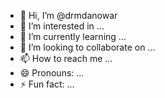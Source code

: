 - 👋 Hi, I’m @drmdanowar
- 👀 I’m interested in ...
- 🌱 I’m currently learning ...
- 💞️ I’m looking to collaborate on ...
- 📫 How to reach me ...
- 😄 Pronouns: ...
- ⚡ Fun fact: ...

<!---
drmdanowar/drmdanowar is a ✨ special ✨ repository because its `README.md` (this file) appears on your GitHub profile.
You can click the Preview link to take a look at your changes.
--->
